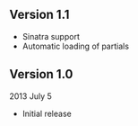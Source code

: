 Version 1.1
-----------
* Sinatra support
* Automatic loading of partials


Version 1.0
-----------
2013 July 5

* Initial release
